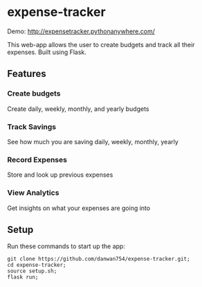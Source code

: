 # expense-tracker

Demo:
http://expensetracker.pythonanywhere.com/

This web-app allows the user to create budgets and track all their expenses.
Built using Flask.


## Features
### Create budgets
Create daily, weekly, monthly, and yearly budgets

### Track Savings
See how much you are saving daily, weekly, monthly, yearly

### Record Expenses
Store and look up previous expenses

### View Analytics
Get insights on what your expenses are going into


## Setup

Run these commands to start up the app:

```
git clone https://github.com/danwan754/expense-tracker.git;
cd expense-tracker;
source setup.sh;
flask run;
```
